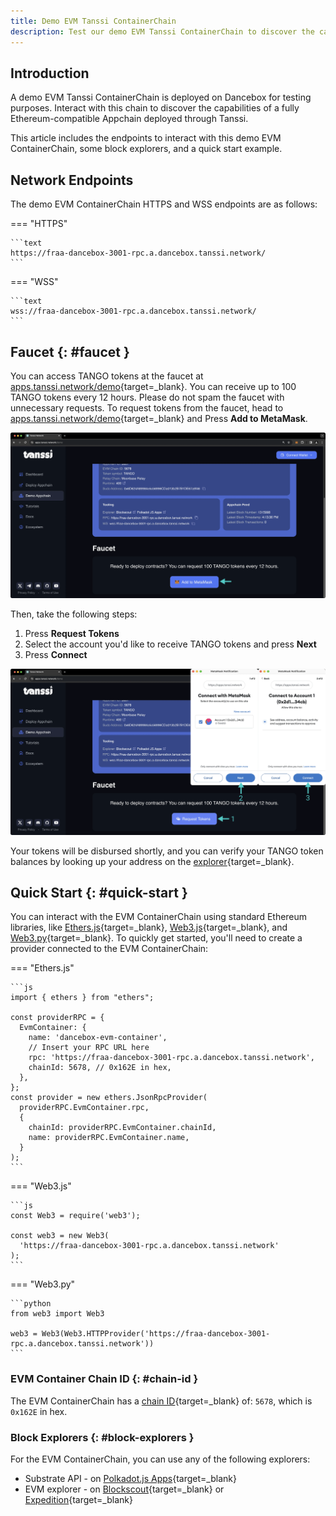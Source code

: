 ```yaml
---
title: Demo EVM Tanssi ContainerChain
description: Test our demo EVM Tanssi ContainerChain to discover the capabilities of a fully Ethereum-compatible Appchain deployed through Tanssi in just a few minutes.
---
```


## Introduction

A demo EVM Tanssi ContainerChain is deployed on Dancebox for testing purposes. Interact with this chain to discover the capabilities of a fully Ethereum-compatible Appchain deployed through Tanssi.

This article includes the endpoints to interact with this demo EVM ContainerChain, some block explorers, and a quick start example.

## Network Endpoints

The demo EVM ContainerChain HTTPS and WSS endpoints are as follows:

=== "HTTPS"

    ```text
    https://fraa-dancebox-3001-rpc.a.dancebox.tanssi.network/
    ```

=== "WSS"

    ```text
    wss://fraa-dancebox-3001-rpc.a.dancebox.tanssi.network/
    ```

## Faucet {: #faucet }

You can access TANGO tokens at the faucet at [apps.tanssi.network/demo](https://apps.tanssi.network/demo){target=\_blank}. You can receive up to 100 TANGO tokens every 12 hours. Please do not spam the faucet with unnecessary requests. To request tokens from the faucet, head to [apps.tanssi.network/demo](https://apps.tanssi.network/demo){target=\_blank} and Press **Add to MetaMask**.

![Add to MetaMask](/images/builders/network/networks/dancebox/demo/demo-1.webp)


Then, take the following steps:

1. Press **Request Tokens**
2. Select the account you'd like to receive TANGO tokens and press **Next**
3. Press **Connect** 

![Request tokens](/images/builders/network/networks/dancebox/demo/demo-2.webp)

Your tokens will be disbursed shortly, and you can verify your TANGO token balances by looking up your address on the [explorer](https://3001-blockscout.a.dancebox.tanssi.network/){target=\_blank}.

## Quick Start {: #quick-start }

You can interact with the EVM ContainerChain using standard Ethereum libraries, like [Ethers.js](/builders/interact/ethereum-api/libraries/ethersjs){target=\_blank}, [Web3.js](/builders/interact/ethereum-api/libraries/web3js){target=\_blank}, and [Web3.py](/builders/interact/ethereum-api/libraries/web3py){target=\_blank}. To quickly get started, you'll need to create a provider connected to the EVM ContainerChain:

=== "Ethers.js"

    ```js
    import { ethers } from "ethers";

    const providerRPC = {
      EvmContainer: {
        name: 'dancebox-evm-container',
        // Insert your RPC URL here
        rpc: 'https://fraa-dancebox-3001-rpc.a.dancebox.tanssi.network', 
        chainId: 5678, // 0x162E in hex,
      },
    };
    const provider = new ethers.JsonRpcProvider(
      providerRPC.EvmContainer.rpc, 
      {
        chainId: providerRPC.EvmContainer.chainId,
        name: providerRPC.EvmContainer.name,
      }
    );
    ```

=== "Web3.js"

    ```js
    const Web3 = require('web3');

    const web3 = new Web3(
      'https://fraa-dancebox-3001-rpc.a.dancebox.tanssi.network'
    );
    ```

=== "Web3.py"

    ```python
    from web3 import Web3

    web3 = Web3(Web3.HTTPProvider('https://fraa-dancebox-3001-rpc.a.dancebox.tanssi.network')) 
    ```

### EVM Container Chain ID {: #chain-id }

The EVM ContainerChain has a [chain ID](https://chainlist.org/chain/5678){target=\_blank} of: `5678`, which is `0x162E` in hex.

### Block Explorers {: #block-explorers }

For the EVM ContainerChain, you can use any of the following explorers:

- Substrate API - on [Polkadot.js Apps](https://polkadot.js.org/apps/?rpc=wss://fraa-dancebox-3001-rpc.a.dancebox.tanssi.network#/explorer){target=\_blank}
- EVM explorer - on [Blockscout](https://3001-blockscout.a.dancebox.tanssi.network/){target=\_blank} or [Expedition](https://tanssi-evmexplorer.netlify.app/){target=\_blank}

